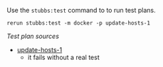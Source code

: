 
Use the `stubbs:test` command to to run test plans.

    rerun stubbs:test -m docker -p update-hosts-1

*Test plan sources*

* [update-hosts-1](tests/update-hosts-1.html)
  * it fails without a real test

